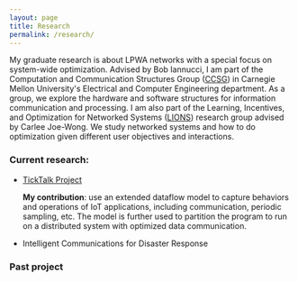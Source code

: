 ```yaml
---
layout: page
title: Research
permalink: /research/
---
```


My graduate research is about LPWA networks with a special focus on system-wide optimization. Advised by Bob Iannucci, I am part of the Computation and Communication Structures Group ([CCSG](http://ccsg.ece.cmu.edu/wp/)) in Carnegie Mellon University's Electrical and Computer Engineering department. As a group, we explore the hardware and software structures for information communication and processing. I am also part of the Learning, Incentives, and Optimization for Networked Systems ([LIONS](https://research.ece.cmu.edu/lions/index.html)) research group advised by Carlee Joe-Wong. We study networked systems and how to do optimization given different user objectives and interactions.

### Current research:
* [TickTalk Project](http://ccsg.ece.cmu.edu/wp/index.php/home/ticktalk/)

  **My contribution**: use an extended dataflow model to capture behaviors and operations of IoT applications, including communication, periodic sampling, etc. The model is further used to partition the program to run on a distributed system with optimized data communication.

* Intelligent Communications for Disaster Response

### Past project
